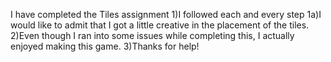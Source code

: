 I have completed the Tiles assignment
1)I followed each and every step 
    1a)I would like to admit that I got a little creative in the placement of the tiles.
2)Even though I ran into some issues while completing this, I actually enjoyed making this game.
3)Thanks for help!